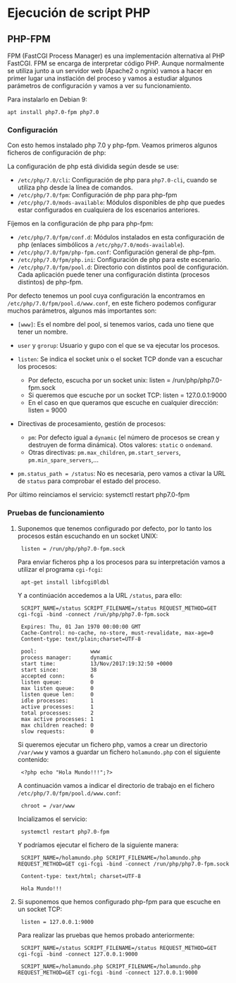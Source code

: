 # Ejecución de script PHP

## PHP-FPM

FPM (FastCGI Process Manager) es una implementación alternativa al PHP FastCGI. FPM se encarga de interpretar código PHP. Aunque normalmente se utiliza junto a un servidor web (Apache2 o ngnix) vamos a hacer en primer lugar una instlación del proceso y vamos a estudiar algunos parámetros de configuración y vamos a ver su funcionamiento.

Para instalarlo en Debian 9:

	apt install php7.0-fpm php7.0

### Configuración

Con esto hemos instalado php 7.0 y php-fpm. Veamos primeros algunos ficheros de configuración de php:

La configuración de php está dividida según desde se use:

* `/etc/php/7.0/cli`: Configuración de php para `php7.0-cli`, cuando se utiliza php desde la línea de comandos.
* `/etc/php/7.0/fpm`: Configuración de php para php-fpm
* `/etc/php/7.0/mods-available`: Módulos disponibles de php que puedes estar configurados en cualquiera de los escenarios anteriores.

Fíjemos en la configuración de php para php-fpm:

* `/etc/php/7.0/fpm/conf.d`: Módulos instalados en esta configuración de php (enlaces simbólicos a `/etc/php/7.0/mods-available`).
* `/etc/php/7.0/fpm/php-fpm.conf`: Configuración general de php-fpm.
* `/etc/php/7.0/fpm/php.ini`: Configuración de php para este escenario.
* `/etc/php/7.0/fpm/pool.d`: Directorio con distintos pool de configuración. Cada aplicación puede tener una configuración distinta (procesos distintos) de php-fpm.

Por defecto tenemos un pool cuya configuración la encontramos en `/etc/php/7.0/fpm/pool.d/www.conf`, en este fichero podemos configurar muchos parámetros, algunos más importantes son:

* `[www]`: Es el nombre del pool, si tenemos varios, cada uno tiene que tener un nombre.
* `user` y `grorup`: Usuario y gupo con el que se va ejecutar los procesos.
* `listen`: Se indica el socket unix o el socket TCP donde van a escuchar los procesos:
	* Por defecto, escucha por un socket unix:
		listen = /run/php/php7.0-fpm.sock
	* Si queremos que escuche por un socket TCP:
		listen = 127.0.0.1:9000
	* En el caso en que queramos que escuche en cualquier dirección:
		listen = 9000
		
* Directivas de procesamiento, gestión de procesos: 
	* `pm`: Por defecto igual a `dynamic` (el número de procesos se crean y destruyen de forma dinámica). Otos valores: `static` o `ondemand`.
	* Otras directivas: `pm.max_children`, `pm.start_servers`, `pm.min_spare_servers`,...

* `pm.status_path = /status`: No es necesaria, pero vamos a ctivar la URL de `status` para comprobar el estado del proceso.

Por último reinciamos el servicio:
	systemctl restart php7.0-fpm

### Pruebas de funcionamiento

1. Suponemos que tenemos configurado por defecto, por lo tanto los procesos están escuchando en un socket UNIX:

		listen = /run/php/php7.0-fpm.sock

	Para enviar ficheros php a los procesos para su interpretación vamos a utilizar el programa `cgi-fcgi`:

		apt-get install libfcgi0ldbl

	Y a continúación accedemos a la URL `/status`, para ello:

		SCRIPT_NAME=/status SCRIPT_FILENAME=/status REQUEST_METHOD=GET cgi-fcgi -bind -connect /run/php/php7.0-fpm.sock 
		
		Expires: Thu, 01 Jan 1970 00:00:00 GMT
		Cache-Control: no-cache, no-store, must-revalidate, max-age=0
		Content-type: text/plain;charset=UTF-8		

		pool:                 www
		process manager:      dynamic
		start time:           13/Nov/2017:19:32:50 +0000
		start since:          38
		accepted conn:        6
		listen queue:         0
		max listen queue:     0
		listen queue len:     0
		idle processes:       1
		active processes:     1
		total processes:      2
		max active processes: 1
		max children reached: 0
		slow requests:        0

	Si queremos ejecutar un fichero php, vamos a crear un directorio `/var/www` y vamos a guardar un fichero `holamundo.php` con el siguiente contenido:

		<?php echo "Hola Mundo!!!";?>

	A continuación vamos a indicar el directorio de trabajo en el fichero `/etc/php/7.0/fpm/pool.d/www.conf`:

		chroot = /var/www

	Incializamos el servicio:

		systemctl restart php7.0-fpm

	Y podríamos ejecutar el fichero de la siguiente manera:

		SCRIPT_NAME=/holamundo.php SCRIPT_FILENAME=/holamundo.php REQUEST_METHOD=GET cgi-fcgi -bind -connect /run/php/php7.0-fpm.sock 
		
		Content-type: text/html; charset=UTF-8

		Hola Mundo!!!		

2. Si suponemos que hemos configurado php-fpm para que escuche en un socket TCP:

		listen = 127.0.0.1:9000

	Para realizar las pruebas que hemos probado anteriormente:

		SCRIPT_NAME=/status SCRIPT_FILENAME=/status REQUEST_METHOD=GET cgi-fcgi -bind -connect 127.0.0.1:9000

		SCRIPT_NAME=/holamundo.php SCRIPT_FILENAME=/holamundo.php REQUEST_METHOD=GET cgi-fcgi -bind -connect 127.0.0.1:9000


